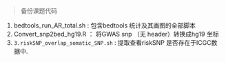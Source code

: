 > 备份课题代码 

1. bedtools_run_AR_total.sh : 包含bedtools 统计及其画图的全部脚本<br>
2. Convert_snp2bed_hg19.R ： 将GWAS snp （无 header）转换成hg19 坐标
3. `3.riskSNP_overlap_somatic_SNP.sh` : 提取查看riskSNP 是否存在于ICGC数据中.
